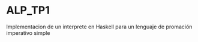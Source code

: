 # ALP_TP1
Implementacion de un interprete en Haskell para un lenguaje de promación imperativo simple
